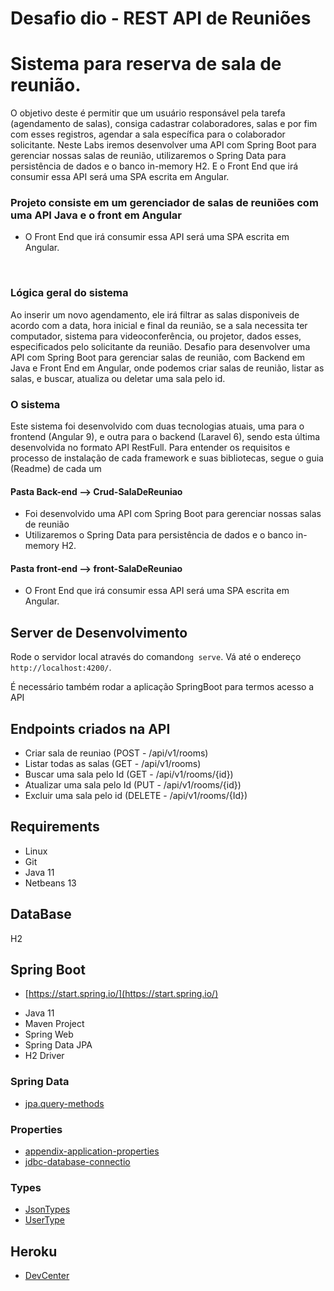 # Desafio dio - REST API de Reuniões 
# Sistema para reserva de sala de reunião.

O objetivo deste é permitir que um usuário responsável pela tarefa (agendamento de salas), consiga cadastrar colaboradores, salas e por fim com esses registros, agendar a sala específica para o colaborador solicitante. Neste Labs iremos desenvolver uma API com Spring Boot para gerenciar nossas salas de reunião, utilizaremos o Spring Data para persistência de dados e o banco in-memory H2. E o Front End que irá consumir essa API será uma SPA escrita em Angular.

### Projeto consiste em um gerenciador de salas de reuniões com uma API Java e o front em Angular

-    O Front End que irá consumir essa API será uma SPA escrita em Angular.      

  ​            

### Lógica geral do sistema

Ao inserir um novo agendamento, ele irá filtrar as salas disponiveis de acordo com a data, hora inicial e final da reunião, se a sala necessita ter computador, sistema para videoconferência, ou projetor, dados esses, especificados pelo solicitante da reunião. Desafio para desenvolver uma API com Spring Boot para gerenciar salas de reunião, com Backend em Java e Front End em Angular, onde podemos criar salas de reunião, listar as salas, e buscar, atualiza ou deletar uma sala pelo id.

### O sistema

Este sistema foi desenvolvido com duas tecnologias atuais, uma para o frontend (Angular 9), e outra para o backend (Laravel 6), sendo esta última desenvolvida no formato API RestFull. Para entender os requisitos e processo de instalação de cada framework e suas bibliotecas, segue o guia (Readme) de cada um

#### Pasta Back-end --> Crud-SalaDeReuniao

- Foi desenvolvido uma API com Spring Boot para gerenciar nossas salas de reunião
- Utilizaremos o Spring Data para persistência de dados e o banco in-memory H2.

#### Pasta front-end --> front-SalaDeReuniao

- O Front End que irá consumir essa API será uma SPA escrita em Angular.

  

## Server de Desenvolvimento

Rode o servidor local através do comando`ng serve`. Vá até o endereço `http://localhost:4200/`.

É necessário também rodar a aplicação SpringBoot para termos acesso a API

## Endpoints criados na API

- Criar sala de reuniao (POST - /api/v1/rooms)
- Listar todas as salas (GET - /api/v1/rooms)
- Buscar uma sala pelo Id (GET - /api/v1/rooms/{id})
- Atualizar uma sala pelo Id (PUT - /api/v1/rooms/{id})
- Excluir uma sala pelo id (DELETE - /api/v1/rooms/{Id})

## Requirements

* Linux
* Git
* Java 11
* Netbeans 13

## DataBase

H2

## Spring Boot

* [https://start.spring.io/](https://start.spring.io/)

+ Java 11
+ Maven Project
+ Spring Web
+ Spring Data JPA
+ H2 Driver

### Spring Data

* [jpa.query-methods](https://docs.spring.io/spring-data/jpa/docs/current/reference/html/#jpa.query-methods)

### Properties

* [appendix-application-properties](https://docs.spring.io/spring-boot/docs/current/reference/html/appendix-application-properties.html)
* [jdbc-database-connectio](https://www.codejava.net/java-se/jdbc/jdbc-database-connection-url-for-common-databases)

### Types

* [JsonTypes](https://github.com/vladmihalcea/hibernate-types)
* [UserType](https://docs.jboss.org/hibernate/orm/3.5/api/org/hibernate/usertype/UserType.html)

## Heroku

* [DevCenter](https://devcenter.heroku.com/articles/getting-started-with-gradle-on-heroku)


